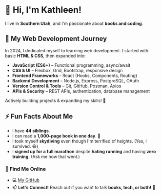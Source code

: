 # 👋 Hi, I'm Kathleen!  

I live in **Southern Utah**, and I'm passionate about **books and coding**.  
  
## 🌱 My Web Development Journey  
In 2024, I dedicated myself to learning web development. I started with basic **HTML & CSS**, then expanded into:  
- **JavaScript (ES6+)** – Functional programming, async/await  
- **CSS & UI** – Flexbox, Grid, Bootstrap, responsive design  
- **Frontend Frameworks** – React (Hooks, Components, Routing)  
- **Backend Development** – Node.js, Express, PostgreSQL, OAuth  
- **Version Control & Tools** – Git, GitHub, Postman, Axios  
- **APIs & Security** – REST APIs, authentication, database management 

Actively building projects & expanding my skills! 💪  

## ⚡ Fun Facts About Me  
- I have **44 siblings**.  
- I can read a **1,000-page book in one day**. 📖  
- I took myself **skydiving** even though I'm terrified of heights. (Yes, I survived. 😆)
- I **signed up for a full marathon** despite **hating running** and having **zero training**. (Ask me how that went.) 

### 🔗 **Find Me Online**  
- 💻 [My GitHub](https://github.com/katway17)  
- 📫 **Let's Connect!** Reach out if you want to talk **books, tech, or both!** 🚀  
